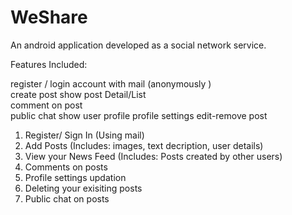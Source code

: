 # WeShare
An android application developed as a social network service.

Features Included:

register / login account with mail (anonymously )   
create post
show post Detail/List  
comment on post  
public chat
show user profile 
profile settings 
edit-remove post

1. Register/ Sign In (Using mail)
2. Add Posts (Includes: images, text decription, user details)
3. View your News Feed (Includes: Posts created by other users)
4. Comments on posts
5. Profile settings updation 
6. Deleting your exisiting posts
7. Public chat on posts
